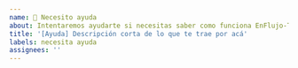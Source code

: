 ```yaml
---
name: 🥺 Necesito ayuda
about: Intentaremos ayudarte si necesitas saber como funciona EnFlujo-Titiritero.
title: '[Ayuda] Descripción corta de lo que te trae por acá'
labels: necesita ayuda
assignees: ''
---
```

